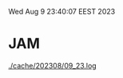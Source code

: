 Wed Aug  9 23:40:07 EEST 2023
# JAM
<a href='./cache/202308/09_23.log'>./cache/202308/09_23.log</a>
